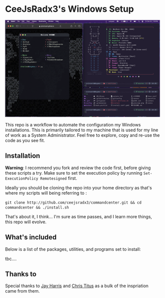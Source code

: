 # CeeJsRadx3's Windows Setup

![windows preview](https://raw.githubusercontent.com/ceejsradx3/dotfiles/master/preview.png)

This repo is a workflow to automate the configuration my Windows installations. This is primarily tailored to my machine that is used for my line of work as a System Administrator. Feel free to explore, copy and re-use the code as you see fit.

## Installation

**Warning**: I recommend you fork and review the code first, before giving these scripts
a try. Make sure to set the execution policy by running `Set-ExecutionPolicy Remotesigned` first.

Ideally you should be cloning the repo into your home directory as that's where my scripts will being referring to :

    git clone http://github.com/ceejsradx3/commandcenter.git && cd commandcenter && ./install.sh

That's about it, I think... I'm sure as time passes, and I learn more things, this repo will evolve.

## What's included

Below is a list of the packages, utilities, and programs set to install:

tbc....

## Thanks to
Special thanks to [Jay Harris](https://github.com/jayharris/dotfiles-windows) and [Chris Titus](https://github.com/ChrisTitusTech/win10script) as a bulk of the inspriation came from them.
